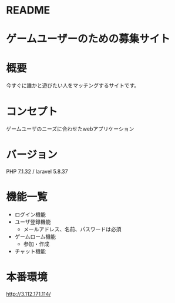 # README

# ゲームユーザーのための募集サイト

# 概要
今すぐに誰かと遊びたい人をマッチングするサイトです。

# コンセプト
ゲームユーザのニーズに合わせたwebアプリケーション

# バージョン
PHP 7.1.32 / laravel 5.8.37

# 機能一覧
- ログイン機能
- ユーザ登録機能
  - メールアドレス、名前、パスワードは必須
- ゲームローム機能
  - 参加・作成
- チャット機能

# 本番環境
http://3.112.171.114/